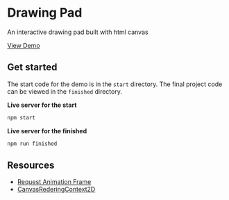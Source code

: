 # Drawing Pad
An interactive drawing pad built with html canvas

[View Demo](https://newmediaarts.github.io/drawing-pad/finished/)

## Get started
The start code for the demo is in the `start` directory. The final project code can be viewed in the `finished` directory.

**Live server for the start**
```sh
npm start
```

**Live server for the finished**
```sh
npm run finished
```

## Resources
- [Request Animation Frame](https://developer.mozilla.org/en-US/docs/Web/API/window/requestAnimationFrame)
- [CanvasRederingContext2D](https://developer.mozilla.org/en-US/docs/Web/API/CanvasRenderingContext2D)
